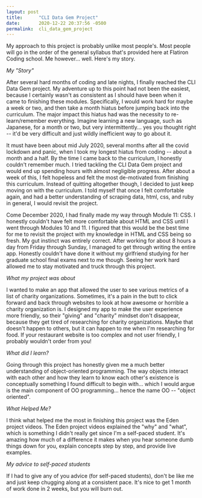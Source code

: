 ```yaml
---
layout: post
title:      "CLI Data Gem Project"
date:       2020-12-22 20:37:56 -0500
permalink:  cli_data_gem_project
---
```


My approach to this project is probably unlike most people's. Most people will go in the order of the general syllabus that's provided here at Flatiron Coding school. Me however... well. Here's my story.

*My "Story"*

After several hard months of coding and late nights, I finally reached the CLI Data Gem project. My adventure up to this point had not been the easiest, because I certainly wasn't as consistent as I should have been when it came to finishing these modules. Specifically, I would work hard for maybe a week or two, and then take a month hiatus before jumping back into the curriculum. The major impact this hiatus had was the necessity to re-learn/remember everything. Imagine learning a new language, such as Japanese, for a month or two, but very intermittently... yes you thought right -- it'd be very difficult and just wildly inefficient way to go about it.

It must have been about mid July 2020, several months after all the covid lockdown and panic, when I took my longest hiatus from coding -- about a month and a half. By the time I came back to the curriculum, I honestly couldn't remember much. I tried tackling the CLI Data Gem project and would end up spending hours with almost negligible progress. After about a week of this, I felt hopeless and felt the most de-motivated from finishing this curriculum. Instead of quitting altogether though, I decided to just keep moving on with the curriculum. I told myself that once I felt comfortable again, and had a better understanding of scraping data, html, css, and ruby in general, I would revisit the project.

Come December 2020, I had finally made my way through Module 11: CSS. I honestly couldn't have felt more comfortable about HTML and CSS until I went through Modules 10 and 11. I figured that this would be the best time for me to revisit the project with my knowledge in HTML and CSS being so fresh. My gut instinct was entirely correct. After working for about 8 hours a day from Friday through Sunday, I managed to get through writing the entire app. Honestly couldn't have done it without my girlfriend studying for her graduate school final exams next to me though. Seeing her work hard allowed me to stay motivated and truck through this project.

*What my project was about*

I wanted to make an app that allowed the user to see various metrics of a list of charity organizations. Sometimes, it's a pain in the butt to click forward and back through websites to look at how awesome or horrible a charity organization is. I designed my app to make the user experience more friendly, so their "giving" and "charity" mindset don't disappear, because they get tired of researching for charity organizations. Maybe that doesn't happen to others, but it can happen to me when I'm researching for food. If your restaurant website is too complex and not user friendly, I probably wouldn't order from you!

*What did I learn?*

Going through this project has honestly given me a much better understanding of object-oriented programming. The way objects interact with each other and how they learn to know each other's existence is conceptually something I found difficult to begin with... which I would argue is the main component of OO programming... hence the name OO -- "object oriented".

*What Helped Me?*

I think what helped me the most in finishing this project was the Eden project videos. The Eden project videos explained the "why" and "what", which is something I didn't really get since I'm a self-paced student.  It's amazing how much of a difference it makes when you hear someone dumb things down for you, explain concepts step by step, and provide live examples.

*My advice to self-paced students*

If I had to give any of you advice (for self-paced students), don't be like me and just keep chugging along at a consistent pace. It's nice to get 1 month of work done in 2 weeks, but you will burn out. 

